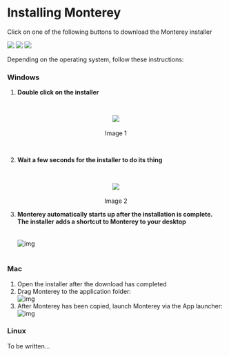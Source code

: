 # Installing Monterey
Click on one of the following buttons to download the Monterey installer

<a href="https://nuts.jeroenvinke.nl/download/win32/latest" target="_blank" style="text-decoration: none;">
  <img src="http://i.imgur.com/F8bIVof.png"></img>
</a>
<a href="https://nuts.jeroenvinke.nl/download/darwin/latest" target="_blank" style="text-decoration: none;">
  <img src="http://i.imgur.com/8MvzDvO.png"></img>
</a>
<a href="https://nuts.jeroenvinke.nl/download/linux/latest" target="_blank" style="text-decoration: none;">
  <img src="http://i.imgur.com/9QnKhAs.png"></img>
</a>

Depending on the operating system, follow these instructions:

### Windows
1. **Double click on the installer**
<br>
<p align=center>
  <img src="http://i.imgur.com/ZKtxz70.png"></img>
 <br><br>
Image 1
</p>
<br>
   
2. **Wait a few seconds for the installer to do its thing** 
  <br>
<p align=center>
  <img src="http://i.imgur.com/G6Vs9Q1.png"></img>
 <br><br>
Image 2
</p>


3. **Monterey automatically starts up after the installation is complete. The installer adds a shortcut to Monterey to your desktop**
 <br><br>  
![img](http://i.imgur.com/GfjRz2t.png)
 <br><br>

### Mac
1. Open the installer after the download has completed
2. Drag Monterey to the application folder:  
    ![img](http://i.imgur.com/Enqlkzz.png)
3. After Monterey has been copied, launch Monterey via the App launcher:  
     ![img](http://i.imgur.com/KGEF2xd.png)

### Linux

To be written...